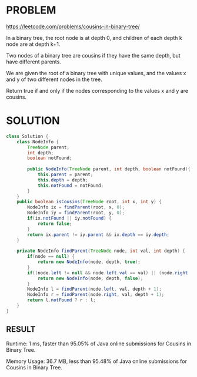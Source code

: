 # PROBLEM
https://leetcode.com/problems/cousins-in-binary-tree/

In a binary tree, the root node is at depth 0, and children of each depth k node are at depth k+1.

Two nodes of a binary tree are cousins if they have the same depth, but have different parents.

We are given the root of a binary tree with unique values, and the values x and y of two different nodes in the tree.

Return true if and only if the nodes corresponding to the values x and y are cousins.

# SOLUTION
```java
class Solution {
    class NodeInfo {
        TreeNode parent;
        int depth;
        boolean notFound;
        
        public NodeInfo(TreeNode parent, int depth, boolean notFound){
            this.parent = parent;
            this.depth = depth;
            this.notFound = notFound;
        }
    }
    public boolean isCousins(TreeNode root, int x, int y) {
        NodeInfo ix = findParent(root, x, 0);
        NodeInfo iy = findParent(root, y, 0);
        if(ix.notFound || iy.notFound) {
            return false;
        }
        return ix.parent != iy.parent && ix.depth == iy.depth;
    }
    
    private NodeInfo findParent(TreeNode node, int val, int depth) {
        if(node == null) {
            return new NodeInfo(node, depth, true);
        }
        if((node.left != null && node.left.val == val) || (node.right != null && node.right.val == val)){
            return new NodeInfo(node, depth, false);
        }
        NodeInfo l = findParent(node.left, val, depth + 1);
        NodeInfo r = findParent(node.right, val, depth + 1);
        return l.notFound ? r : l;
    }
}
```

## RESULT
Runtime: 1 ms, faster than 95.05% of Java online submissions for Cousins in Binary Tree.

Memory Usage: 36.7 MB, less than 95.48% of Java online submissions for Cousins in Binary Tree.
